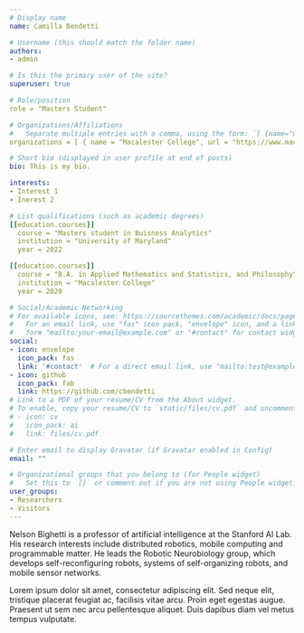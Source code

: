 ```yaml
---
# Display name
name: Camilla Bendetti

# Username (this should match the folder name)
authors:
- admin

# Is this the primary user of the site?
superuser: true

# Role/position
role = "Masters Student"

# Organizations/Affiliations
#   Separate multiple entries with a comma, using the form: `[ {name="Org1", url=""}, {name="Org2", url=""} ]`.
organizations = [ { name = "Macalester College", url = "https://www.macalester.edu/" }, { name = "University of Maryland", url = "https://www.rhsmith.umd.edu/" } ]

# Short bio (displayed in user profile at end of posts)
bio: This is my bio.

interests:
- Interest 1
- Inerest 2

# List qualifications (such as academic degrees)
[[education.courses]]
  course = "Masters student in Buisness Analytics"
  institution = "University of Maryland"
  year = 2022

[[education.courses]]
  course = "B.A. in Applied Mathematics and Statistics, and Philosophy"
  institution = "Macalester College"
  year = 2020

# Social/Academic Networking
# For available icons, see: https://sourcethemes.com/academic/docs/page-builder/#icons
#   For an email link, use "fas" icon pack, "envelope" icon, and a link in the
#   form "mailto:your-email@example.com" or "#contact" for contact widget.
social:
- icon: envelope
  icon_pack: fas
  link: '#contact'  # For a direct email link, use "mailto:test@example.org".
- icon: github
  icon_pack: fab
  link: https://github.com/cbendetti
# Link to a PDF of your resume/CV from the About widget.
# To enable, copy your resume/CV to `static/files/cv.pdf` and uncomment the lines below.
# - icon: cv
#   icon_pack: ai
#   link: files/cv.pdf

# Enter email to display Gravatar (if Gravatar enabled in Config)
email: ""

# Organizational groups that you belong to (for People widget)
#   Set this to `[]` or comment out if you are not using People widget.
user_groups:
- Researchers
- Visitors
---
```


Nelson Bighetti is a professor of artificial intelligence at the Stanford AI Lab. His research interests include distributed robotics, mobile computing and programmable matter. He leads the Robotic Neurobiology group, which develops self-reconfiguring robots, systems of self-organizing robots, and mobile sensor networks.

Lorem ipsum dolor sit amet, consectetur adipiscing elit. Sed neque elit, tristique placerat feugiat ac, facilisis vitae arcu. Proin eget egestas augue. Praesent ut sem nec arcu pellentesque aliquet. Duis dapibus diam vel metus tempus vulputate.

